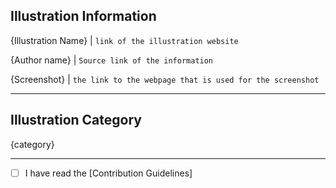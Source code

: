 ## Illustration Information 

{Illustration Name} | `link of the illustration website`

{Author name} | `Source link of the information`

{Screenshot} | `the link to the webpage that is used for the screenshot`

---

## Illustration Category

{category}

---

- [ ] I have read the [Contribution Guidelines]

